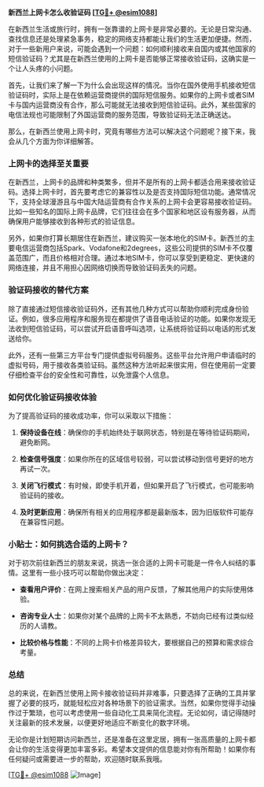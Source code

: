 **新西兰上网卡怎么收验证码 [[TG💪+ @esim1088](https://t.me/s/esim1088)]**

在新西兰生活或旅行时，拥有一张靠谱的上网卡是非常必要的。无论是日常沟通、查找信息还是处理紧急事务，稳定的网络支持都能让我们的生活更加便捷。然而，对于一些新用户来说，可能会遇到一个问题：如何顺利接收来自国内或其他国家的短信验证码？尤其是在新西兰使用的上网卡是否能够正常接收验证码，这确实是一个让人头疼的小问题。

首先，让我们来了解一下为什么会出现这样的情况。当你在国外使用手机接收短信验证码时，实际上是在依赖运营商提供的国际短信服务。如果你的上网卡或者SIM卡与国内运营商没有合作，那么可能就无法接收到短信验证码。此外，某些国家的电信法规也可能限制了外国运营商的服务范围，导致验证码无法正确送达。

那么，在新西兰使用上网卡时，究竟有哪些方法可以解决这个问题呢？接下来，我会从几个方面为你详细解答。

### 上网卡的选择至关重要

在新西兰，上网卡的品牌和种类繁多，但并不是所有的上网卡都适合用来接收验证码。选择上网卡时，首先要考虑它的兼容性以及是否支持国际短信功能。通常情况下，支持全球漫游且与中国大陆运营商有合作关系的上网卡会更容易接收验证码。比如一些知名的国际上网卡品牌，它们往往会在多个国家和地区设有服务器，从而确保用户能够接收到各种形式的验证信息。

另外，如果你打算长期居住在新西兰，建议购买一张本地化的SIM卡。新西兰的主要电信运营商包括Spark、Vodafone和2degrees，这些公司提供的SIM卡不仅覆盖范围广，而且价格相对合理。通过本地SIM卡，你可以享受到更稳定、更快速的网络连接，并且不用担心因网络切换而导致验证码丢失的问题。

### 验证码接收的替代方案

除了直接通过短信接收验证码外，还有其他几种方式可以帮助你顺利完成身份验证。例如，很多应用程序和服务现在都提供了语音电话验证的功能。如果你发现无法收到短信验证码，可以尝试开启语音呼叫选项，让系统将验证码以电话的形式发送给你。

此外，还有一些第三方平台专门提供虚拟号码服务。这些平台允许用户申请临时的虚拟号码，用于接收各类验证码。虽然这种方法听起来很实用，但在使用前一定要仔细检查平台的安全性和可靠性，以免泄露个人信息。

### 如何优化验证码接收体验

为了提高验证码的接收成功率，你可以采取以下措施：

1. **保持设备在线**：确保你的手机始终处于联网状态，特别是在等待验证码期间，避免断网。
   
2. **检查信号强度**：如果你所在的区域信号较弱，可以尝试移动到信号更好的地方再试一次。
   
3. **关闭飞行模式**：有时候，即使手机开着，但如果开启了飞行模式，也可能影响验证码的接收。
   
4. **及时更新应用**：确保所有相关的应用程序都是最新版本，因为旧版软件可能存在兼容性问题。

### 小贴士：如何挑选合适的上网卡？

对于初次前往新西兰的朋友来说，挑选一张合适的上网卡可能是一件令人纠结的事情。这里有一些小技巧可以帮助你做出决定：

- **查看用户评价**：在网上搜索相关产品的用户反馈，了解其他用户的实际使用体验。
  
- **咨询专业人士**：如果你对某个品牌的上网卡不太熟悉，不妨向已经有过类似经历的人请教。
  
- **比较价格与性能**：不同的上网卡价格差异较大，要根据自己的预算和需求综合考量。

### 总结

总的来说，在新西兰使用上网卡接收验证码并非难事，只要选择了正确的工具并掌握了必要的技巧，就能轻松应对各种场景下的验证需求。当然，如果你觉得手动操作过于繁琐，也可以考虑使用一些自动化工具来简化流程。无论如何，请记得随时关注最新的技术发展，以便更好地适应不断变化的数字环境。

无论你是计划短期访问新西兰，还是准备在这里定居，拥有一张高质量的上网卡都会让你的生活变得更加丰富多彩。希望本文提供的信息能对你有所帮助！如果你有任何疑问或需要进一步的帮助，欢迎随时联系我哦。

[[TG💪+ @esim1088](https://t.me/s/esim1088) ![Image](https://i.postimg.cc/4NQfJmqS/Snipaste-2025-05-13-00-14-12.png)]